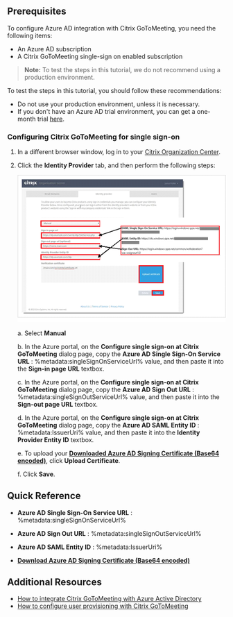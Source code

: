 ## Prerequisites

To configure Azure AD integration with Citrix GoToMeeting, you need the following items:

- An Azure AD subscription
- A Citrix GoToMeeting single-sign on enabled subscription

> **Note:**
> To test the steps in this tutorial, we do not recommend using a production environment.

To test the steps in this tutorial, you should follow these recommendations:

- Do not use your production environment, unless it is necessary.
- If you don't have an Azure AD trial environment, you can get a one-month trial [here](https://azure.microsoft.com/pricing/free-trial/).

### Configuring Citrix GoToMeeting for single sign-on


1. In a different browser window, log in to your [Citrix Organization Center](https://account.citrixonline.com/organization/administration/).

2. Click the **Identity Provider** tab, and then perform the following steps:  
   
	![SAML setup](./media/ic6892321.png "SAML setup")
   
    a. Select **Manual**

    b. In the Azure portal, on the **Configure single sign-on at Citrix GoToMeeting** dialog page, copy the **Azure AD Single Sign-On Service URL** : %metadata:singleSignOnServiceUrl% value, and then paste it into the **Sign-in page URL** textbox. 

    c. In the Azure portal, on the **Configure single sign-on at Citrix GoToMeeting** dialog page, copy the **Azure AD Sign Out URL** : %metadata:singleSignOutServiceUrl% value, and then paste it into the **Sign-out page URL** textbox.

    d. In the Azure portal, on the **Configure single sign-on at Citrix GoToMeeting** dialog page, copy the **Azure AD SAML Entity ID** : %metadata:IssuerUri% value, and then paste it into the **Identity Provider Entity ID** textbox.

    e. To upload your **[Downloaded Azure AD Signing Certificate (Base64 encoded)](%metadata:certificateDownloadBase64Url%)**, click **Upload Certificate**.

    f. Click **Save**.

## Quick Reference

* **Azure AD Single Sign-On Service URL** : %metadata:singleSignOnServiceUrl%

* **Azure AD Sign Out URL** : %metadata:singleSignOutServiceUrl%

* **Azure AD SAML Entity ID** : %metadata:IssuerUri%

* **[Download Azure AD Signing Certificate (Base64 encoded)](%metadata:certificateDownloadBase64Url%)**

## Additional Resources

* [How to integrate Citrix GoToMeeting with Azure Active Directory](https://docs.microsoft.com/azure/active-directory/active-directory-saas-citrix-gotomeeting-tutorial)
* [How to configure user provisioning with Citrix GoToMeeting](https://docs.microsoft.com/azure/active-directory/active-directory-saas-citrixgotomeeting-provisioning-tutorial)